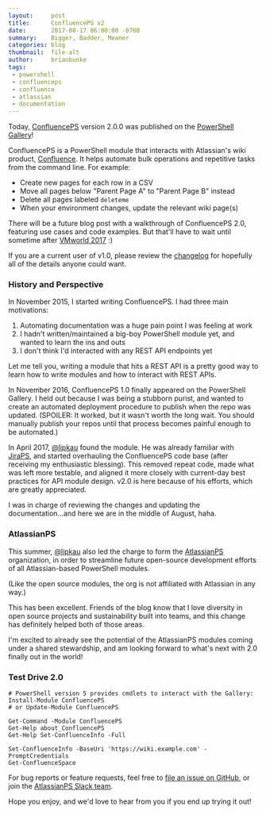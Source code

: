 ```yaml
---
layout:     post
title:      ConfluencePS v2
date:       2017-08-17 06:00:00 -0700
summary:    Bigger, Badder, Meaner
categories: blog
thumbnail:  file-alt
author:     brianbunke
tags:
 - powershell
 - confluenceps
 - confluence
 - atlassian
 - documentation
---
```


Today, [ConfluencePS] version 2.0.0 was published on the [PowerShell Gallery]!

ConfluencePS is a PowerShell module that interacts with Atlassian's wiki product, [Confluence]. It helps automate bulk operations and repetitive tasks from the command line. For example:

- Create new pages for each row in a CSV
- Move all pages below "Parent Page A" to "Parent Page B" instead
- Delete all pages labeled `deleteme`
- When your environment changes, update the relevant wiki page(s)

There will be a future blog post with a walkthrough of ConfluencePS 2.0, featuring use cases and code examples. But that'll have to wait until sometime after [VMworld 2017] :)

If you are a current user of v1.0, please review the [changelog] for hopefully all of the details anyone could want.

### History and Perspective

In November 2015, I started writing ConfluencePS. I had three main motivations:

1. Automating documentation was a huge pain point I was feeling at work
2. I hadn't written/maintained a big-boy PowerShell module yet, and wanted to learn the ins and outs
3. I don't think I'd interacted with any REST API endpoints yet

Let me tell you, writing a module that hits a REST API is a pretty good way to learn how to write modules and how to interact with REST APIs.

In November 2016, ConfluencePS 1.0 finally appeared on the PowerShell Gallery. I held out because I was being a stubborn purist, and wanted to create an automated deployment procedure to publish when the repo was updated. (SPOILER: It worked, but it wasn't worth the long wait. You should manually publish your repos until that process becomes painful enough to be automated.)

In April 2017, [@lipkau] found the module. He was already familiar with [JiraPS], and started overhauling the ConfluencePS code base (after receiving my enthusiastic blessing). This removed repeat code, made what was left more testable, and aligned it more closely with current-day best practices for API module design. v2.0 is here because of his efforts, which are greatly appreciated.

I was in charge of reviewing the changes and updating the documentation...and here we are in the middle of August, haha.

### AtlassianPS

This summer, [@lipkau] also led the charge to form the [AtlassianPS] organization, in order to streamline future open-source development efforts of all Atlassian-based PowerShell modules.

(Like the open source modules, the org is not affiliated with Atlassian in any way.)

This has been excellent. Friends of the blog know that I love diversity in open source projects and sustainability built into teams, and this change has definitely helped both of those areas.

I'm excited to already see the potential of the AtlassianPS modules coming under a shared stewardship, and am looking forward to what's next with 2.0 finally out in the world!

### Test Drive 2.0

```posh
# PowerShell version 5 provides cmdlets to interact with the Gallery:
Install-Module ConfluencePS
# or Update-Module ConfluencePS

Get-Command -Module ConfluencePS
Get-Help about_ConfluencePS
Get-Help Set-ConfluenceInfo -Full

Set-ConfluenceInfo -BaseUri 'https://wiki.example.com' -PromptCredentials
Get-ConfluenceSpace
```

For bug reports or feature requests, feel free to [file an issue on GitHub], or join the [AtlassianPS Slack team].

Hope you enjoy, and we'd love to hear from you if you end up trying it out!



[ConfluencePS]: https://github.com/AtlassianPS/ConfluencePS
[PowerShell Gallery]: https://www.powershellgallery.com/packages/ConfluencePS
[Confluence]: https://www.atlassian.com/software/confluence

[VMworld 2017]: http://www.brianbunke.com/blog/2017/07/18/vmworld-2017/
[changelog]: https://github.com/AtlassianPS/ConfluencePS/blob/master/CHANGELOG.md

[@lipkau]: https://github.com/lipkau
[JiraPS]: https://github.com/AtlassianPS/JiraPS
[AtlassianPS]: https://atlassianps.org

[file an issue on GitHub]: https://github.com/AtlassianPS/ConfluencePS/issues
[AtlassianPS Slack team]: https://atlassianps.org/slack/
